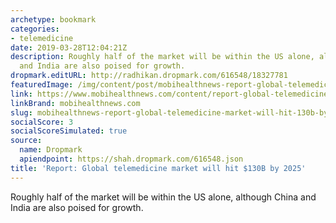 ```yaml
---
archetype: bookmark
categories:
- telemedicine
date: 2019-03-28T12:04:21Z
description: Roughly half of the market will be within the US alone, although China
  and India are also poised for growth.
dropmark.editURL: http://radhikan.dropmark.com/616548/18327781
featuredImage: /img/content/post/mobihealthnews-report-global-telemedicine-market-will-hit-130b-by-2025.jpg
link: https://www.mobihealthnews.com/content/report-global-telemedicine-market-will-hit-130b-2025
linkBrand: mobihealthnews.com
slug: mobihealthnews-report-global-telemedicine-market-will-hit-130b-by-2025
socialScore: 3
socialScoreSimulated: true
source:
  name: Dropmark
  apiendpoint: https://shah.dropmark.com/616548.json
title: 'Report: Global telemedicine market will hit $130B by 2025'
---
```

Roughly half of the market will be within the US alone, although China and India are also poised for growth.